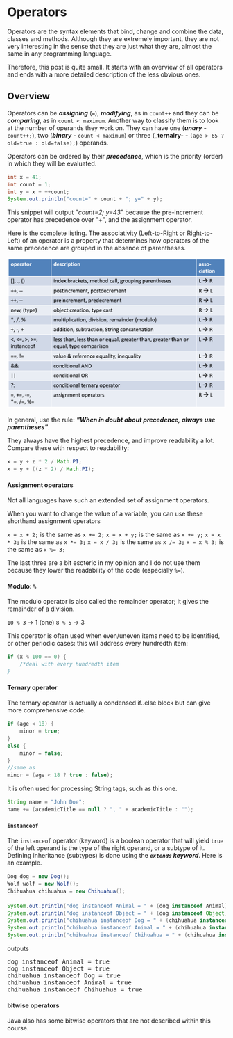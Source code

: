 # Operators

Operators are the syntax elements that bind, change and combine the data, classes and methods.
Although they are extremely important, they are not very interesting in the sense that 
they are just what they are, almost the same in any programming language.

Therefore, this post is quite small. It starts with an overview of all operators and ends 
with a more detailed description of the less obvious ones.

## Overview 

Operators can be **_assigning_** (`=`), **_modifying_**, as in `count++` and they 
can be **_comparing_**, as in `count < maximum`. 
Another way to classify them is to look at the number of operands they work on. They 
can have one (**_unary_** - `count++;`), two (**_binary_** - `count < maximum`) or 
three (**_ternairy-** - `(age > 65 ? old=true : old=false);`) operands.

Operators can be ordered by their **_precedence_**, which is the priority (order) in 
which they will be evaluated. 

```java
int x = 41;
int count = 1;
int y = x + ++count;
System.out.println("count=" + count + "; y=" + y);
```

This snippet will output "_count=2; y=43_" because the pre-increment operator has 
precedence over "+", and the assignment operator.

Here is the complete listing. The associativity (Left-to-Right or Right-to-Left) of an operator 
is a property that determines how operators of the same precedence are grouped in the absence of 
parentheses. 

![operator_precedence_table.png](figures/operator_precedence_table.png)

In general, use the rule: **_"When in doubt about precedence, always use parentheses"_**.

They always have the highest precedence, and improve readability a lot. Compare these 
with respect to readability:

```java
x = y + z * 2 / Math.PI;
x = y + ((z * 2) / Math.PI);
```

#### Assignment operators

Not all languages have such an extended set of assignment operators. 

When you want to change the value of a variable, you can use these shorthand assignment operators

`x = x + 2;` is the same as `x += 2;`
`x = x + y;` is the same as `x += y;`
`x = x * 3;` is the same as `x *= 3;`
`x = x / 3;` is the same as `x /= 3;`
`x = x % 3;` is the same as `x %= 3;`

The last three are a bit esoteric in my opinion and I do not use them because they 
lower the readability of the code (especially `%=`).


#### Modulo: `%`

The modulo operator is also called the remainder operator; it gives the remainder of a division.

`10 % 3` -> 1 (one)
`8 % 5`	-> 3

This operator is often used when even/uneven items need to be identified, or other periodic cases:
this will address every hundredth item:

```java
if (x % 100 == 0) {
    /*deal with every hundredth item
}
```

#### Ternary operator

The ternary operator is actually a condensed if..else block but can give more comprehensive code. 

```java
if (age < 18) {
    minor = true;
}
else {
    minor = false;
}
//same as
minor = (age < 18 ? true : false);
```
It is often used for processing String tags, such as this one.

```java
String name = "John Doe";
name += (academicTitle == null ? ", " + academicTitle : "");
```

#### `instanceof`

The `instanceof` operator (keyword) is a boolean operator that will yield `true` of the left operand 
is the type of the right operand, or a subtype of it. Defining inheritance (subtypes) is done using the 
**_`extends` keyword_**. Here is an example.

```java 
Dog dog = new Dog();
Wolf wolf = new Wolf();
Chihuahua chihuahua = new Chihuahua();

System.out.println("dog instanceof Animal = " + (dog instanceof Animal));
System.out.println("dog instanceof Object = " + (dog instanceof Object));
System.out.println("chihuahua instanceof Dog = " + (chihuahua instanceof Dog));
System.out.println("chihuahua instanceof Animal = " + (chihuahua instanceof Animal));
System.out.println("chihuahua instanceof Chihuahua = " + (chihuahua instanceof Chihuahua));
```

outputs

<pre class="console_out">
dog instanceof Animal = true
dog instanceof Object = true
chihuahua instanceof Dog = true
chihuahua instanceof Animal = true
chihuahua instanceof Chihuahua = true
</pre>

#### bitwise operators

Java also has some bitwise operators that are not described within this course.

